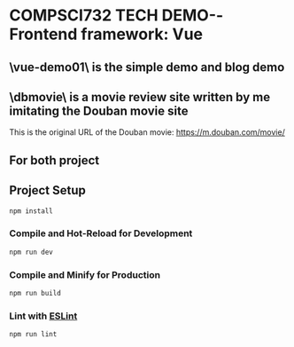 # COMPSCI732 TECH DEMO--Frontend framework: Vue

## \vue-demo01\ is the simple demo and blog demo 

## \dbmovie\ is a movie review site written by me imitating the Douban movie site
This is the original URL of the Douban movie: https://m.douban.com/movie/

## For both project

## Project Setup

```sh
npm install
```

### Compile and Hot-Reload for Development

```sh
npm run dev
```

### Compile and Minify for Production

```sh
npm run build
```

### Lint with [ESLint](https://eslint.org/)

```sh
npm run lint
```
